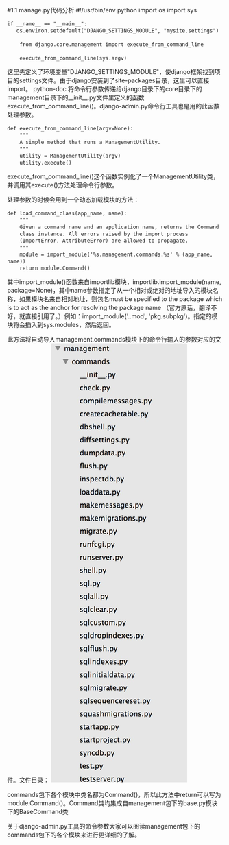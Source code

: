 #1.1 manage.py代码分析
    #!/usr/bin/env python
    import os
    import sys
    
    if __name__ == "__main__":
       os.environ.setdefault("DJANGO_SETTINGS_MODULE", "mysite.settings")
    
        from django.core.management import execute_from_command_line
    
        execute_from_command_line(sys.argv)

这里先定义了环境变量"DJANGO_SETTINGS_MODULE"，使django框架找到项目的settings文件。由于django安装到了site-packages目录，这里可以直接import。
python-doc
将命令行参数传递给django目录下的core目录下的management目录下的__init__.py文件里定义的函数execute_from_command_line()。django-admin.py命令行工具也是用的此函数处理参数。

	def execute_from_command_line(argv=None):
	    """
	    A simple method that runs a ManagementUtility.
	    """
	    utility = ManagementUtility(argv)
	    utility.execute()


execute_from_command_line()这个函数实例化了一个ManagementUtility类，并调用其execute()方法处理命令行参数。

处理参数的时候会用到一个动态加载模块的方法：

    def load_command_class(app_name, name):
        """
        Given a command name and an application name, returns the Command
        class instance. All errors raised by the import process
        (ImportError, AttributeError) are allowed to propagate.
        """
        module = import_module('%s.management.commands.%s' % (app_name, name))
        return module.Command()


其中import_module()函数来自importlib模块，importlib.import_module(name, package=None)，其中name参数指定了从一个相对或绝对的地址导入的模块名称，如果模块名来自相对地址，则包名must be specified to the package which is to act as the anchor for resolving the package name （官方原话，翻译不好，就直接引用了。）例如：import_module('..mod', 'pkg.subpkg')。指定的模块将会插入到sys.modules，然后返回。

此方法将自动导入management.commands模块下的命令行输入的参数对应的文件。文件目录：
![](images/01.02.png?raw=true)

commands包下各个模块中类名都为Command()，所以此方法中return可以写为module.Command()。Command类均集成自management包下的base.py模块下的BaseCommand类

关于django-admin.py工具的命令参数大家可以阅读management包下的commands包下的各个模块来进行更详细的了解。
